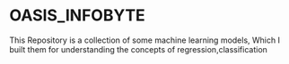 # OASIS_INFOBYTE
This Repository is a collection of some machine learning models, Which I built them for understanding the concepts of regression,classification   
